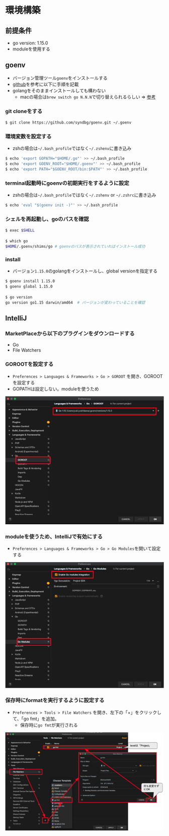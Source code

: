# 環境構築

## 前提条件

- go version: 1.15.0
- moduleを使用する

## goenv

- バージョン管理ツール`goenv`をインストールする
- [github](https://github.com/syndbg/goenv)を参考に以下に手順を記載
- golangをそのままインストールしても構わない
  - macの場合は`brew switch go N.N.N`で切り替えられるらしい => [参考](https://qiita.com/MahoTakara/items/5095ac721aa054cf1cf8)

### git cloneをする
```bash
$ git clone https://github.com/syndbg/goenv.git ~/.goenv
```

### 環境変数を設定する

- zshの場合は`~/.bash_profile`ではなく`~/.zshenv`に書き込み

```bash
$ echo 'export GOPATH="$HOME/.go"' >> ~/.bash_profile
$ echo 'export GOENV_ROOT="$HOME/.goenv"' >> ~/.bash_profile
$ echo 'export PATH="$GOENV_ROOT/bin:$PATH"' >> ~/.bash_profile
```

### terminal起動時にgoenvの初期実行をするように設定

- zshの場合は`~/.bash_profile`ではなく`~/.zshenv` or `~/.zshrc`に書き込み

```bash
$ echo 'eval "$(goenv init -)"' >> ~/.bash_profile
```

### シェルを再起動し、goのバスを確認

```bash
$ exec $SHELL

$ which go
$HOME/.goenv/shims/go # goenvのパスが表示されていればインストール成功
```

### install

- バージョン`1.15.0`のgolangをインストールし、global versionを指定する

```bash
$ goenv install 1.15.0
$ goenv global 1.15.0

$ go version
go version go1.15 darwin/amd64  # バージョンが変わっていることを確認
```

## IntelliJ

### MarketPlaceから以下のプラグインをダウンロードする

- Go
- File Watchers

### GOROOTを設定する

- `Preferences > Languages & Frameworks > Go > GOROOT` を開き、GOROOTを設定する
- GOPATHは設定しない。moduleを使うため

<img src="./img/intelliJ_go_root.png" />

### moduleを使うため、IntelliJで有効にする

- `Preferences > Languages & Frameworks > Go > Go Modules`を開いて設定する

<img src="./img/intelliJ_go_module.png" />

### 保存時にformatを実行するように設定する

- `Preferences > Tools > File Watchers` を開き、左下の「+」をクリックして、「go fmt」を追加。
  - 保存時に`go fmt`が実行される
  
<img src="./img/intelliJ_go_format.png" />


